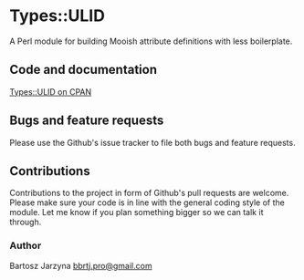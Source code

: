 # Types::ULID
A Perl module for building Mooish attribute definitions with less boilerplate.

## Code and documentation
[Types::ULID on CPAN](https://metacpan.org/release/Types-ULID)

## Bugs and feature requests
Please use the Github's issue tracker to file both bugs and feature requests.

## Contributions
Contributions to the project in form of Github's pull requests are
welcome. Please make sure your code is in line with the general
coding style of the module. Let me know if you plan something
bigger so we can talk it through.

### Author
Bartosz Jarzyna <bbrtj.pro@gmail.com>

